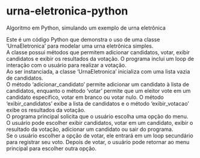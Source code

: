 # urna-eletronica-python
 Algoritmo em Python, simulando um exemplo de urna eletrônica 

Este é um código Python que demonstra o uso de uma classe ‘UrnaEletronica’ para modelar uma urna eletrônica simples.<br> A classe possui métodos que permitem adicionar candidatos, votar, exibir candidatos e exibir os resultados da votação. O programa inclui um loop de interação com o usuário para realizar a votação.<br>
Ao ser instanciada, a classe ‘UrnaEletronica’ inicializa com uma lista vazia de candidatos.<br> O método ‘adicionar_candidato’ permite adicionar um candidato à lista de candidatos, enquanto o método ‘votar’ permite que um eleitor vote em um candidato específico, votar em branco ou votar nulo. O método ‘exibir_candidatos’ exibe a lista de candidatos e o método ‘exibir_votacao’ exibe os resultados da votação.<br>
O programa principal solicita que o usuário escolha uma opção do menu.<br> O usuário pode escolher exibir candidatos, votar em um candidato, exibir o resultado da votação, adicionar um candidato ou sair do programa.<br> Se o usuário escolher a opção de votar, ele entrará em um loop secundário para registrar seu voto. Depois de votar, o usuário pode retornar ao menu principal para escolher outra opção.
